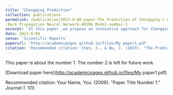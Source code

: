 ```yaml
---
title: "Chongqing Prediction"
collection: publications
permalink: /publication/2023-8-08-paper-The Prediction of Chongqing's GDP Based on the LASSO Method and Chaotic Whale Group Algorithm
-Back Propagation Neural Network-ARIMA Model-number-1
excerpt: 'In this paper ,we propose an innovative approach for Chongqing's GDP prediction, combining the LASSO method with the CWOA-BP-ARIMA model. Through meticulous feature selection based on Pearson correlation and Lasso regression, we identify key economic indicators linked to Chongqing's GDP. '
date: 2023-8-08
venue: 'Scientific Reports'
paperurl: 'http://academicpages.github.io/files/My paper1.pdf'
citation: 'Recommended citation: Chen, J., & Wu, J. (2023). "The Prediction of Chongqing's GDP Based on the LASSO Method and Chaotic Whale Group Algorithm - Back Propagation Neural Network - ARIMA Model." Scientific Reports, Volume(Issue), Page Numbers.'
---
```

This paper is about the number 1. The number 2 is left for future work.

[Download paper here](http://academicpages.github.io/files/My paper1.pdf)

Recommended citation: Your Name, You. (2009). "Paper Title Number 1." <i>Journal 1</i>. 1(1).
